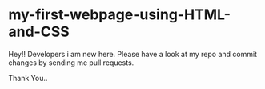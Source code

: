 # my-first-webpage-using-HTML-and-CSS
Hey!! Developers i am new here. Please have a look at my repo and commit changes by sending me pull requests.

Thank You..

